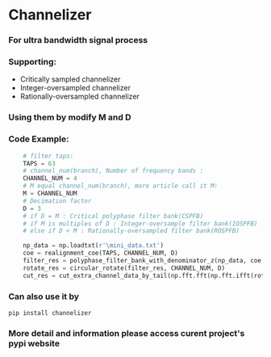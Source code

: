 # Channelizer
### For ultra bandwidth signal process ###
### Supporting: ###
- Critically sampled channelizer
- Integer-oversampled channelizer
- Rationally-oversampled channelizer
### Using them by modify M and D ###
### Code Example: ###
```python
    # filter taps:
    TAPS = 63
    # channel_num(branch), Number of frequency bands :
    CHANNEL_NUM = 4
    # M equal channel_num(branch), more article call it M:
    M = CHANNEL_NUM
    # Decimation factor
    D = 3
    # if D = M : Critical polyphase filter bank(CSPFB)
    # if M is multiples of D : Integer-oversample filter bank(IOSPFB)
    # else if D < M : Rationally-oversampled filter bank(ROSPFB)

    np_data = np.loadtxt(r'\mini_data.txt')
    coe = realignment_coe(TAPS, CHANNEL_NUM, D)
    filter_res = polyphase_filter_bank_with_denominator_z(np_data, coe, CHANNEL_NUM, D)
    rotate_res = circular_rotate(filter_res, CHANNEL_NUM, D)
    cut_res = cut_extra_channel_data_by_tail(np.fft.fft(np.fft.ifft(rotate_res, axis=0)), CHANNEL_NUM,D) * D / M
```
### Can also use it by ###
```pip install channelizer```
### More detail and information please access curent project's pypi website ###
